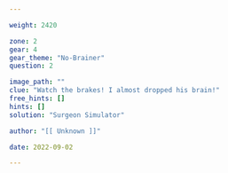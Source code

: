 ```yaml
---

weight: 2420

zone: 2
gear: 4
gear_theme: "No-Brainer"
question: 2

image_path: ""
clue: "Watch the brakes! I almost dropped his brain!"
free_hints: []
hints: []
solution: "Surgeon Simulator"

author: "[[ Unknown ]]"

date: 2022-09-02

---
```


